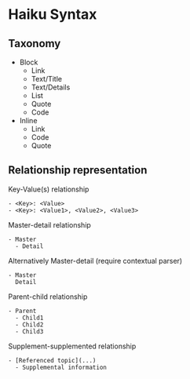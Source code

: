 # Haiku Syntax

## Taxonomy

- Block
  - Link
  - Text/Title
  - Text/Details
  - List
  - Quote
  - Code
- Inline
  - Link
  - Code
  - Quote

## Relationship representation

Key-Value(s) relationship

```
- <Key>: <Value>
- <Key>: <Value1>, <Value2>, <Value3>
```

Master-detail relationship

```
- Master
  - Detail
```

Alternatively Master-detail (require contextual parser)

```
- Master
  Detail
```

Parent-child relationship

```
- Parent
  - Child1
  - Child2
  - Child3
```

Supplement-supplemented relationship

```
- [Referenced topic](...)
  - Supplemental information
```
